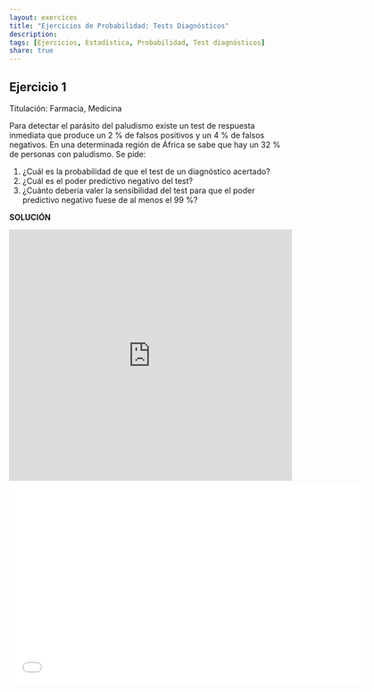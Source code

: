 ```yaml
---
layout: exercices
title: "Ejercicios de Probabilidad: Tests Diagnósticos"
description: 
tags: [Ejercicios, Estadística, Probabilidad, Test diagnósticos]
share: true
---
```


## Ejercicio 1
Titulación: Farmacia, Medicina

Para detectar el parásito del paludismo existe un test de respuesta inmediata que produce un 2 % de falsos
positivos y un 4 % de falsos negativos. 
En una determinada región de África se sabe que hay un 32 % de personas con paludismo. 
Se pide:

1. ¿Cuál es la probabilidad de que el test de un diagnóstico acertado?
2. ¿Cuál es el poder predictivo negativo del test?
3. ¿Cuánto debería valer la sensibilidad del test para que el poder predictivo negativo fuese de al menos el 99 %? 

**SOLUCIÓN**

<iframe src="http://www.slideshare.net/slideshow/embed_code/35218906" width="640" height="449" frameborder="0" marginwidth="0" marginheight="0" scrolling="no" style="border:1px solid #CCC; border-width:1px 1px 0; margin-bottom:5px; max-width: 100%;" allowfullscreen> </iframe> 

<iframe src="//www.youtube.com/embed/Py7ciwGGvqg" width="640" height="360" frameborder="0"> </iframe> 
